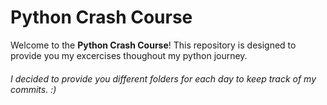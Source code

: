 # Python Crash Course

Welcome to the **Python Crash Course**! This repository is designed to provide you my excercises thoughout my python journey. 

###### I decided to provide you different folders for each day to keep track of my commits. :)